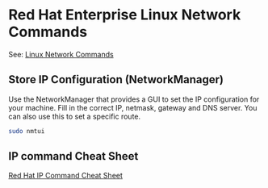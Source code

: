 # Red Hat Enterprise Linux Network Commands
See: [Linux Network Commands](<../Linux Network Commands.md>)

## Store IP Configuration (NetworkManager)
Use the NetworkManager that provides a GUI to set the IP configuration for your machine. Fill in the correct IP, netmask, gateway and DNS server. You can also use this to set a specific route.
```bash
sudo nmtui
```

## IP command Cheat Sheet
[Red Hat IP Command Cheat Sheet](/assets/rh_ip_command_cheatsheet.pdf)
